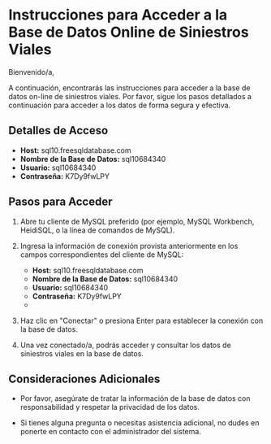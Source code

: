 # Instrucciones para Acceder a la Base de Datos Online de Siniestros Viales

Bienvenido/a,

A continuación, encontrarás las instrucciones para acceder a la base de datos on-line de siniestros viales. Por favor, sigue los pasos detallados a continuación para acceder a los datos de forma segura y efectiva.

## Detalles de Acceso

- **Host:** sql10.freesqldatabase.com
- **Nombre de la Base de Datos:** sql10684340
- **Usuario:** sql10684340
- **Contraseña:** K7Dy9fwLPY

## Pasos para Acceder

1. Abre tu cliente de MySQL preferido (por ejemplo, MySQL Workbench, HeidiSQL, o la línea de comandos de MySQL).

2. Ingresa la información de conexión provista anteriormente en los campos correspondientes del cliente de MySQL:

   - **Host:** sql10.freesqldatabase.com
   - **Nombre de la Base de Datos:** sql10684340
   - **Usuario:** sql10684340
   - **Contraseña:** K7Dy9fwLPY
   - 
3. Haz clic en "Conectar" o presiona Enter para establecer la conexión con la base de datos.

4. Una vez conectado/a, podrás acceder y consultar los datos de siniestros viales en la base de datos.

## Consideraciones Adicionales

- Por favor, asegúrate de tratar la información de la base de datos con responsabilidad y respetar la privacidad de los datos.

- Si tienes alguna pregunta o necesitas asistencia adicional, no dudes en ponerte en contacto con el administrador del sistema.
